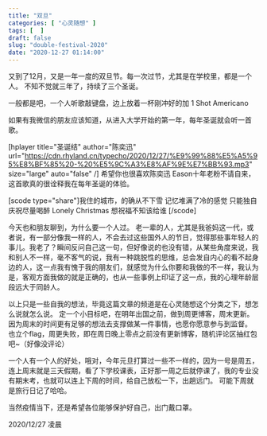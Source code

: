```yaml
---
title: "双旦"
categories: [ "心灵随想" ]
tags: [  ]
draft: false
slug: "double-festival-2020"
date: "2020-12-27 01:14:00"
---
```


又到了12月，又是一年一度的双旦节。每一次过节，尤其是在学校里，都是一个人。
不知不觉就三年了，持续了三个圣诞。

一般都是吧，一个人听歌敲键盘，边上放着一杯刚冲好的加 1 Shot Americano

如果有我微信的朋友应该知道，从进入大学开始的第一年，每年圣诞就会听一首歌。

[hplayer title="圣诞结" author="陈奕迅" url="https://cdn.rhyland.cn/typecho/2020/12/27/%E9%99%88%E5%A5%95%E8%BF%85%20-%20%E5%9C%A3%E8%AF%9E%E7%BB%93.mp3" size="large" auto="false" /]
希望你也很喜欢陈奕迅
Eason十年老粉不请自来，这首歌真的很诠释我在每年圣诞的体验。

[scode type="share"]我住的城市，的确从不下雪
记忆堆满了冷的感觉
只能独自庆祝尽量喝醉
Lonely Christmas
想祝福不知该给谁
[/scode]

今天也和朋友聊到，为什么要一个人过。
老一辈的人，尤其是我爸妈这一代，或者说，有一部分像我一样的人，不会去过这些国外人的节日，觉得那些事年轻人的事儿。我老了？瞬间反问自己这一句，但好像说的也没有错，从某些角度来说，我和别人不一样，毫不客气的说，我有一种跳脱性的思维，总会发自内心的看不起身边的人，这一点我有愧于我的朋友们，就感觉为什么你要和我做的不一样，我认为是，客观方面我做的就是正确的，也从一些事例上印证了这一点，我的心理年龄层段远大于同龄人。

以上只是一些自我的想法，毕竟这篇文章的频道是在心灵随想这个分类之下，想怎么说就怎么说。
定一个小目标吧，在明年出国之前，做到周更博客，周末更新。
因为周末的时间更有足够的想法去支撑做某一件事情，也愿你愿意参与到监督。
也立个flag，周更失败，即在周日晚上零点之前没有更新博客，随机评论区抽红包吧~（好像没评论）

一个人有一个人的好处，哦对，今年元旦打算过一些不一样的，因为一号是周五，连上周末就是三天假期，看了下学校课表，正好那一周之后就停课了，我的专业没有期末考，也就可以连上下周的时间，给自己放松一下，出趟远门。
可能下周就是旅行日记了哈哈。

当然疫情当下，还是希望各位能够保护好自己，出门戴口罩。

2020/12/27 凌晨